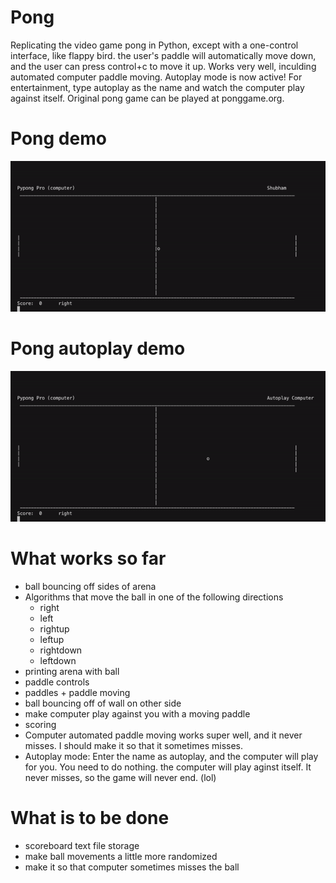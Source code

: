 # Pong
Replicating the video game pong in Python, except with a one-control interface, like flappy bird. the user's paddle will automatically move down, and the user can press control+c to move it up. Works very well, inculding automated computer paddle moving. Autoplay mode is now active! For entertainment, type autoplay as the name and watch the computer play against itself. Original pong game can be played at ponggame.org.
# Pong demo
![](pong_demo_3.gif)
# Pong autoplay demo
![](pong_autoplay.gif)
# What works so far
- ball bouncing off sides of arena
- Algorithms that move the ball in one of the following directions
  - right
  - left
  - rightup
  - leftup
  - rightdown
  - leftdown
- printing arena with ball
- paddle controls
- paddles + paddle moving
- ball bouncing off of wall on other side
- make computer play against you with a moving paddle
- scoring
- Computer automated paddle moving works super well, and it never misses. I should make it so that it sometimes misses.
- Autoplay mode: Enter the name as autoplay, and the computer will play for you. You need to do nothing. the computer will play aginst itself. It never misses, so the game will never end. (lol)
# What is to be done
- scoreboard text file storage
- make ball movements a little more randomized
- make it so that computer sometimes misses the ball
